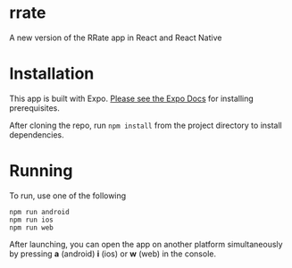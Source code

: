 # rrate
A new version of the RRate app in React and React Native

# Installation

This app is built with Expo. [Please see the Expo Docs](https://docs.expo.dev/get-started/installation/) for installing prerequisites.

After cloning the repo, run `npm install` from the project directory to install dependencies.

# Running

To run, use one of the following

```
npm run android
npm run ios
npm run web
```

After launching, you can open the app on another platform simultaneously by pressing **a** (android) **i** (ios) or **w** (web) in the console.

